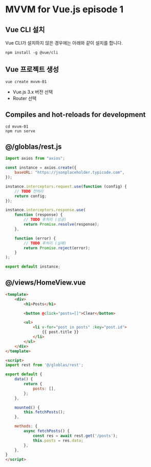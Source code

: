 # MVVM for Vue.js episode 1

## Vue CLI 설치

Vue CLI가 설치하지 않은 경우에는 아래와 같이 설치를 합니다.

```
npm install -g @vue/cli
```

## Vue 프로젝트 생성

```
vue create mvvm-01
```
* Vue.js 3.x 버전 선택
* Router 선택

## Compiles and hot-reloads for development

```
cd mvvm-01
npm run serve
```

## @/globlas/rest.js

``` js
import axios from "axios";

const instance = axios.create({
    baseURL: "https://jsonplaceholder.typicode.com",
});

instance.interceptors.request.use(function (config) {
    // TODO 전처리
    return config;
});

instance.interceptors.response.use(
    function (response) {
        // TODO 후처리 (성공)
        return Promise.resolve(response);
    },

    function (error) {
        // TODO 후처리 (실패)
        return Promise.reject(error);
    }
);

export default instance;
```

## @/views/HomeView.vue

``` html
<template>
    <div>
        <h1>Posts</h1>

        <button @click="posts=[]">Clear</button>

        <ul>
            <li v-for="post in posts" :key="post.id">
                {{ post.title }}
            </li>
        </ul>
    </div>
</template>

<script>
import rest from '@/globlas/rest';

export default {
    data() {
        return {
            posts: [],
        };
    },

    mounted() {
        this.fetchPosts();
    },

    methods: {
        async fetchPosts() {
            const res = await rest.get('/posts');
            this.posts = res.data;
        },
    },
}
</script>
```